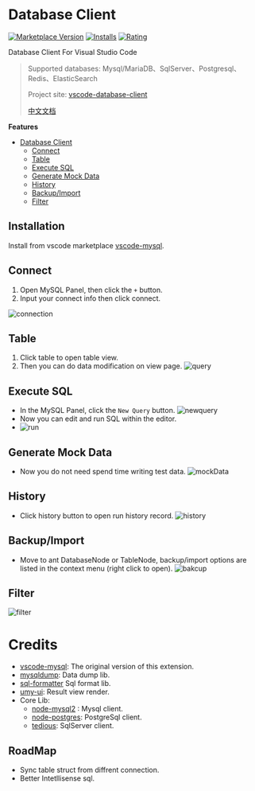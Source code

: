 # Database Client

[![Marketplace Version](https://vsmarketplacebadge.apphb.com/version-short/cweijan.vscode-mysql-client2.svg)](https://marketplace.visualstudio.com/items?itemName=cweijan.vscode-mysql-client2) [![Installs](https://vsmarketplacebadge.apphb.com/installs-short/cweijan.vscode-mysql-client2.svg)](https://marketplace.visualstudio.com/items?itemName=cweijan.vscode-mysql-client2) [![Rating](https://vsmarketplacebadge.apphb.com/rating-short/cweijan.vscode-mysql-client2.svg)](https://marketplace.visualstudio.com/items?itemName=cweijan.vscode-mysql-client2)

Database Client For Visual Studio Code

> Supported databases: Mysql/MariaDB、SqlServer、Postgresql、Redis、ElasticSearch
>
> Project site: [vscode-database-client](https://github.com/cweijan/vscode-database-client)
>
> [中文文档](README_CN.md)

**Features**

- [Database Client](#database-client)
  - [Connect](#connect)
  - [Table](#table)
  - [Execute SQL](#execute-sql)
  - [Generate Mock Data](#generate-mock-data)
  - [History](#history)
  - [Backup/Import](#backupimport)
  - [Filter](#filter)

## Installation

Install from vscode marketplace [vscode-mysql](https://marketplace.visualstudio.com/items?itemName=cweijan.vscode-mysql-client2).

## Connect

1. Open MySQL Panel, then click the `+` button.
2. Input your connect info then click connect.

![connection](images/connection.jpg)

## Table

1. Click table to open table view.
2. Then you can do data modification on view page.
   ![query](images/QueryTable.jpg)

## Execute SQL

* In the MySQL Panel, click the `New Query` button.
  ![newquery](images/newquery.jpg)
* Now you can edit and run SQL within the editor.
* ![run](images/run.jpg)

## Generate Mock Data

- Now you do not need spend time writing test data.
  ![mockData](images/mockData.png)

## History

- Click history button to open run history record.
  ![history](images/history.jpg)

## Backup/Import

* Move to ant DatabaseNode or TableNode, backup/import options are listed in the context menu (right click to open).
  ![bakcup](images/Backup.jpg)

## Filter

![filter](images/filter.gif)

# Credits

- [vscode-mysql](https://github.com/formulahendry/vscode-mysql): The original version of this extension.
- [mysqldump](https://github.com/bradzacher/mysqldum): Data dump lib.
- [sql-formatter](https://github.com/zeroturnaround/sql-formatter) Sql format lib.
- [umy-ui](https://github.com/u-leo/umy-ui): Result view render.
- Core Lib:
  - [node-mysql2](https://github.com/sidorares/node-mysql2) : Mysql client.
  - [node-postgres](https://github.com/brianc/node-postgres): PostgreSql client.
  - [tedious](https://github.com/tediousjs/tedious): SqlServer client.

## RoadMap

- Sync table struct from diffrent connection.
- Better Intetllisense sql.
